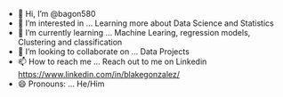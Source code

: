- 👋 Hi, I’m @bagon580
- 👀 I’m interested in ... Learning more about Data Science and Statistics
- 🌱 I’m currently learning ... Machine Learing, regression models, Clustering and classification 
- 💞️ I’m looking to collaborate on ... Data Projects
- 📫 How to reach me ... Reach out to me on Linkedin https://www.linkedin.com/in/blakegonzalez/
- 😄 Pronouns: ... He/Him

<!---
bagon580/bagon580 is a ✨ special ✨ repository because its `README.md` (this file) appears on your GitHub profile.
You can click the Preview link to take a look at your changes.
--->
